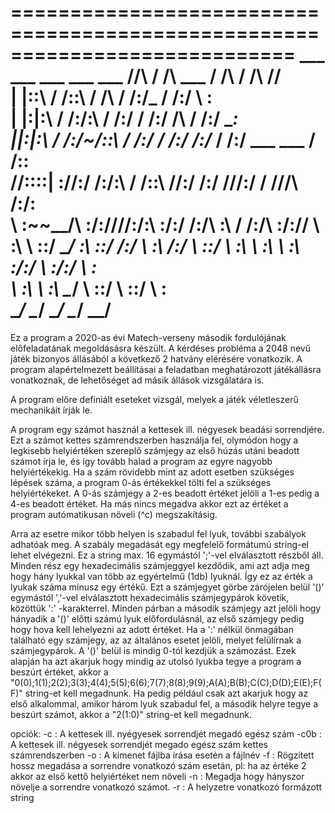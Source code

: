 ============================================================================
      ___          ___                   ___          ___          ___ 
     /__/\        /  /\         ___     /  /\        /  /\        /__/\
    |  |::\      /  /::\       /  /\   /  /:/_      /  /:/        \  \:\
    |  |:|:\    /  /:/\:\     /  /:/  /  /:/ /\    /  /:/          \__\:\
  __|__|:|\:\  /  /:/~/::\   /  /:/  /  /:/ /:/_  /  /:/  ___  ___ /  /::\
 /__/::::| \:\/__/:/ /:/\:\ /  /::\ /__/:/ /:/ /\/__/:/  /  /\/__/\  /:/\:\
 \  \:\~~\__\/\  \:\/:/__\//__/:/\:\\  \:\/:/ /:/\  \:\ /  /:/\  \:\/:/__\/
  \  \:\       \  \::/     \__\/  \:\\  \::/ /:/  \  \:\  /:/  \  \::/
   \  \:\       \  \:\          \  \:\\  \:\/:/    \  \:\/:/    \  \:\
    \  \:\       \  \:\          \__\/ \  \::/      \  \::/      \  \:\
     \__\/        \__\/                 \__\/        \__\/        \__\/
============================================================================


Ez a program a 2020-as évi Matech-verseny második fordulójának előfeladatának megoldásásra készült. A kérdéses probléma a 2048 nevű játék bizonyos állásából a következő 2 hatvány elérésére vonatkozik. A program alapértelmezett beállításai a feladatban meghatározott játékállásra vonatkoznak, de lehetőséget ad másik állások vizsgálatára is.

A program előre definiált eseteket vizsgál, melyek a játék véletleszerű mechanikáit írják le.

A program egy számot használ a kettesek ill. négyesek beadási sorrendjére. Ezt a számot kettes számrendszerben használja fel, olymódon hogy a legkisebb helyiértéken szereplő számjegy az első húzás utáni beadott számot írja le, és így tovább halad a program az egyre nagyobb helyiértékekig. Ha a szám rövidebb mint az adott esetben szükséges lépések száma, a program 0-ás értékekkel tölti fel a szükséges helyiértékeket. A 0-ás számjegy a 2-es beadott értéket jelöli a 1-es pedig a 4-es beadott értéket. Ha más nincs megadva akkor ezt az értéket a program autómatikusan növeli (^c) megszakításig.

Arra az esetre mikor több helyen is szabadul fel lyuk, további szabályok adhatóak meg. A szabály megadását egy megfelelő formátumú string-el lehet elvégezni. Ez a string max. 16 egymástól ';'-vel elválasztott részből áll. Minden rész egy hexadecimális számjeggyel kezdődik, ami azt adja meg hogy hány lyukkal van több az egyértelmű (1db) lyuknál. Így ez az érték a lyukak száma mínusz egy értékű. Ezt a számjegyet görbe zárójelen belül '()' egymástól ','-vel elválasztott hexadecimális számjegypárok követik, közöttük ':' -karakterrel. Minden párban a második számjegy azt jelöli hogy hányadik a '()' előtti számú lyuk előfordulásnál, az első számjegy pedig hogy hova kell lehelyezni az adott értéket. Ha a ':' nélkül önmagában található egy számjegy, az az általános esetet jelöli, melyet felülírnak a számjegypárok. A '()' belül is mindig 0-tól kezdjük a számozást. Ezek alapján ha azt akarjuk hogy mindig az utolsó lyukba tegye a program a beszúrt értéket, akkor a "0(0);1(1);2(2);3(3);4(4);5(5);6(6);7(7);8(8);9(9);A(A);B(B);C(C);D(D);E(E);F(F)" string-et kell megadnunk. Ha pedig például csak azt akarjuk hogy az első alkalommal, amikor három lyuk szabadul fel, a második helyre tegye a beszúrt számot, akkor a "2(1:0)" string-et kell megadnunk.

opciók:
  -c : A kettesek ill. nyégyesek sorrendjét megadó egész szám
  -c0b : A kettesek ill. négyesek sorrendjét megado egész szám kettes számrendszerben
  -o : A kimenet fájlba írása esetén a fájlnév
  -f : Rögzített hossz megadása a sorrendre vonatkozó szám esetán, pl: ha az értéke 2 akkor az első kettő helyiértéket nem növeli
  -n : Megadja hogy hányszor növelje a sorrendre vonatkozó számot.
  -r : A helyzetre vonatkozó formázott string
